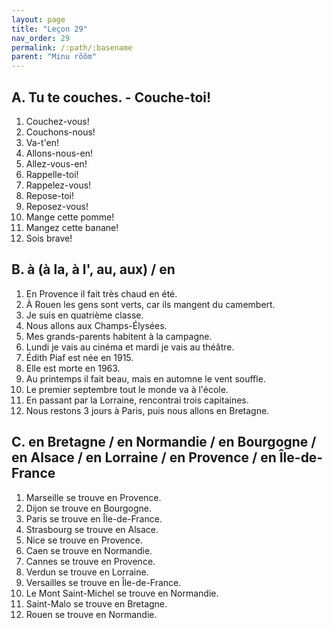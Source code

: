 ```yaml
---
layout: page
title: "Leçon 29"
nav_order: 29
permalink: /:path/:basename
parent: "Minu rõõm"
---
```


## A. Tu te couches. - Couche-toi!  
1. Couchez-vous!  
2. Couchons-nous!  
3. Va-t'en!  
4. Allons-nous-en!  
5. Allez-vous-en!  
6. Rappelle-toi!  
7. Rappelez-vous!  
8. Repose-toi!  
9. Reposez-vous! 
10. Mange cette pomme!  
11. Mangez cette banane!  
12. Sois brave!  

## B. à (à la, à l', au, aux) / en  
1. En Provence il fait très chaud en été.  
2. À Rouen les gens sont verts, car ils mangent du camembert.  
3. Je suis en quatrième classe.  
4. Nous allons aux Champs-Élysées.  
5. Mes grands-parents habitent à la campagne.  
6. Lundi je vais au cinéma et mardi je vais au théâtre.  
7. Édith Piaf est née en 1915.  
8. Elle est morte en 1963.  
9. Au printemps il fait beau, mais en automne le vent souffle.  
10. Le premier septembre tout le monde va à l'école.  
11. En passant par la Lorraine, rencontrai trois capitaines.  
12. Nous restons 3 jours à Paris, puis nous allons en Bretagne.  

## C. en Bretagne / en Normandie / en Bourgogne / en Alsace / en Lorraine / en Provence / en Île-de-France  
1. Marseille se trouve en Provence.  
2. Dijon se trouve en Bourgogne.  
3. Paris se trouve en Île-de-France.  
4. Strasbourg se trouve en Alsace.  
5. Nice se trouve en Provence.  
6. Caen se trouve en Normandie.  
7. Cannes se trouve en Provence.  
8. Verdun se trouve en Lorraine.  
9. Versailles se trouve en Île-de-France.  
10. Le Mont Saint-Michel se trouve en Normandie.  
11. Saint-Malo se trouve en Bretagne.  
12. Rouen se trouve en Normandie.  
